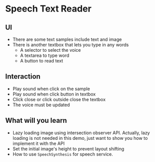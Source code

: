 # Speech Text Reader

## UI

- There are some text samples include text and image
- There is another textbox that lets you type in any words
  - A selector to select the voice
  - A textarea to type word
  - A button to read text

## Interaction

- Play sound when click on the sample
- Play sound when click button in textbox
- Click close or click outside close the textbox
- The voice must be updated

## What will you learn

- Lazy loading image using intersection observer API. Actually, lazy loading is not needed in this demo, just want to show you how to implement it with the API
- Set the initial image's height to prevent layout shifting
- How to use `SpeechSynthesis` for speech service.
